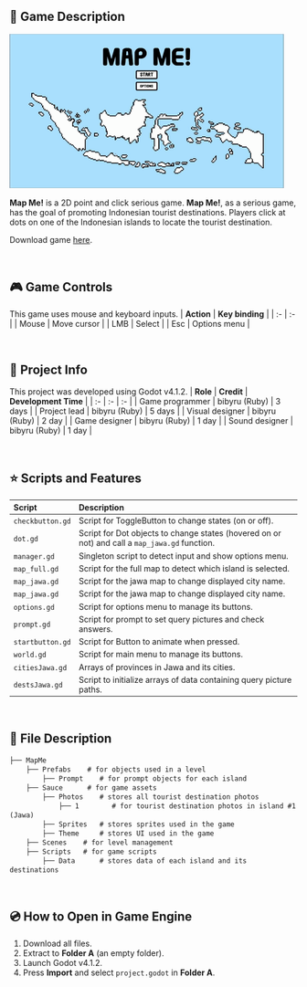 ## 📔 Game Description
![Gif of Trash Grabbers gameplay](https://github.com/bibyru/bibyru/blob/main/Gifs/MapMe.gif)

**Map Me!** is a 2D point and click serious game. **Map Me!**, as a serious game, has the goal of promoting Indonesian tourist destinations. Players click at dots on one of the Indonesian islands to locate the tourist destination.

Download game [here](https://drive.google.com/file/d/1B9J-vQRz8U3bqxgLN-w2LG2SSQwbhPXB/view).

<br/>

## 🎮 Game Controls
This game uses mouse and keyboard inputs.
| **Action** | **Key binding** |
| :- | :- |
| Mouse | Move cursor |
| LMB | Select |
| Esc | Options menu |

<br/>

## 📝 Project Info
This project was developed using Godot v4.1.2.
| **Role** | **Credit** | **Development Time** |
| :- | :- | :- |
| Game programmer | bibyru (Ruby) | 3 days |
| Project lead | bibyru (Ruby) | 5 days |
| Visual designer | bibyru (Ruby) | 2 day |
| Game designer | bibyru (Ruby) | 1 day |
| Sound designer | bibyru (Ruby) | 1 day |

<br/>

## ⭐ Scripts and Features
| **Script** | **Description** |
| :- | :- |
| `checkbutton.gd` | Script for ToggleButton to change states (on or off). |
| `dot.gd` | Script for Dot objects to change states (hovered on or not) and call a `map_jawa.gd` function. |
| `manager.gd` | Singleton script to detect input and show options menu. |
| `map_full.gd` | Script for the full map to detect which island is selected. |
| `map_jawa.gd` | Script for the jawa map to change displayed city name. |
| `map_jawa.gd` | Script for the jawa map to change displayed city name. |
| `options.gd` | Script for options menu to manage its buttons. |
| `prompt.gd` | Script for prompt to set query pictures and check answers. |
| `startbutton.gd` | Script for Button to animate when pressed. |
| `world.gd` | Script for main menu to manage its buttons. |
| `citiesJawa.gd` | Arrays of provinces in Jawa and its cities. |
| `destsJawa.gd` | Script to initialize arrays of data containing query picture paths. |

<br/>

## 📁 File Description
```
├── MapMe
    ├── Prefabs    # for objects used in a level
        ├── Prompt    # for prompt objects for each island
    ├── Sauce      # for game assets
        ├── Photos    # stores all tourist destination photos
            ├── 1        # for tourist destination photos in island #1 (Jawa)
        ├── Sprites   # stores sprites used in the game
        ├── Theme     # stores UI used in the game
    ├── Scenes    # for level management
    ├── Scripts   # for game scripts
        ├── Data      # stores data of each island and its destinations
```

<br/>

## 💿 How to Open in Game Engine
1. Download all files.
2. Extract to **Folder A** (an empty folder).
3. Launch Godot v4.1.2.
4. Press **Import** and select `project.godot` in **Folder A**.
